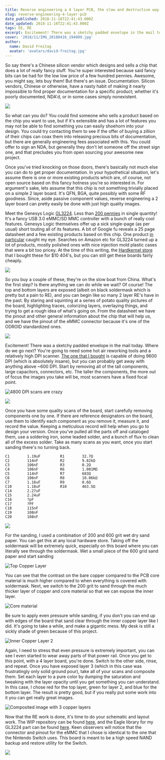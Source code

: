 ```yaml
---
title: Reverse engineering a 4 layer PCB, the slow and destructive way
slug: reverse-engineering-4-layer-pcb
date_published: 2018-11-16T22:41:43.000Z
date_updated: 2018-11-16T22:41:43.000Z
tags: EE, RE
excerpt: Excitement! There was a sketchy padded envelope in the mail today. Where do we go next?
cover: '2018/11/IMG_20180416_194909.jpg'
author:
  name: David Freitag
  avatar: 'avatars/david-freitag.jpg'
---
```


So say there's a Chinese silicon vendor which designs and sells a chip that does a lot of really fancy stuff. You're super interested because said fancy bits can be had for the low low price of a few hundred pennies. Awesome, you might say, lets buy them! But there's an issue. Documentation. Silicon vendors, Chinese or otherwise, have a nasty habit of making it nearly impossible to find proper documentation for a specific product; whether it's poorly documented, NDA'd, or in some cases simply nonexistent.

![](2018/11/take_my_money.png)

So what can you do? You could find someone who sells a product based on the chip you want to use, but if it's extensible and has a lot of features you may not be able to find something you can easily shoehorn into your design. You could try contacting them to see if the offer of buying a zillion of their chips can coax them into releasing precious bits of documentation, but there are generally engineering fees associated with this. You could offer to sign an NDA, but generally they don't let someone off the street sign one, and that precludes you from open sourcing your awesome new project.

Once you've tried knocking on those doors, there's basically not much else you can do to get proper documentation. In your hypothetical situation, let's assume there is one or more existing products which are, of course, not open source based on this fancy hotness you're so interested in. For argument's sake, lets assume that this chip is not something trivially placed on a simple 2 layer board. It's QFN, BGA, quite possibly with some RF goodness. Since, aside passive component values, reverse engineering a 2 layer board can pretty easily be done with just high quality images.

Meet the Genesys Logic [GL3224](http://www.genesyslogic.com/en/product_view.php?show=53). Less than [200 pennies](https://lcsc.com/product-detail/USB_GENESYS_GL3224-OIY04_GL3224-OIY04_C157357.html) in single quantity! It's a fancy USB 3.0 eMMC/SD MMC controller with a bunch of really cool features. Genesys Logic themselves offer up a sick single-page (as per usual) short touting all of its features. A bit of Google fu reveals a 25 page datasheet and a few existing products based on this chip. One product [in particular](https://jiffyshop.com.au/SBC/odroid-c1/160-usb30-emmc-module-writer.html) caught my eye. Searches on Amazon etc for GL3224 turned up a lot of products, mostly polished ones with nice injection mold plastic cases that were a bit too pricey. At the time of this writing, the [Hardkernel store](https://www.hardkernel.com/main/products/prdt_info.php?g_code=G152105300286) that I bought these for $10 404's, but you can still get these boards fairly cheaply.

![](2018/11/odroid_emmc-1.jpg)

So you buy a couple of these, they're on the slow boat from China. What's the first step? Is there anything we can do while we wait? Of course! The top and bottom layers are exposed (albeit on black soldermask which is pretty but a pain to RE), and you can begin like so many 2 layer RE's have in the past. By staring and squinting at a series of potato quality pictures of the board, highlighting traces, colorizing layers, overlaying things, and trying to get a rough idea of what's going on. From the datasheet we have the pinout and other general information about the chip that will help us, and we have the pinout of the eMMC connector because it's one of the ODROID standardized ones.

![](2018/11/odroid_emmc.jpg)

Excitement! There was a sketchy padded envelope in the mail today. Where do we go next? You're going to need some hot air reworking tools and a relatively high DPI scanner. [The one that I bought](https://www.amazon.com/gp/product/B00SQ6CCSS) is capable of doing 9600 DPI (which is absolutely insane), but you can probably get away with anything above ~600 DPI. Start by removing all of the tall components, large capacitors, connectors, etc. The taller the components, the more out of focus the images you take will be, most scanners have a fixed focal point.

![](2018/11/emmc_crystal.jpg "4800 DPI scans are crazy")

![](2018/11/img010_small.jpg)

Once you have some quality scans of the board, start carefully removing components one by one. If there are reference designators on the board, use them to identify each component as you remove it, measure it, and record the value. Keeping a meticulous record will help when you go to design your version. Once you've pulled all the parts off and cataloged them, use a soldering iron, some leaded solder, and a bunch of flux to clean all of the excess solder. Take as many scans as you want, once you start sanding there's no turning back.

    C1        1.19uF         R1        32.7Ω
    C2        114nF          R2        9.82kΩ
    C3        106nF          R3        0.2Ω
    C4        106nF          R6        1.001MΩ
    C5        114nF          R7        683Ω
    C6        106nF          R8        10.06kΩ
    C7        1.16uF         R9        0.6Ω
    C10       1.18uF         R10       463.5Ω
    C14       2.27uF
    C15       2.24uF
    C16       ?pF
    C17       ?PF
    C18       115nF
    C19       108nF
    C20       108nF
    


![](2018/11/img011_small.jpg)

For the sanding, I used a combination of 200 and 600 grit wet dry sand paper. You can get this at any local hardware store. Taking off the soldermask will be extremely quick, especially on this board where you can literally see through the soldermask. Wet a small piece of the 600 grid sand paper and start sanding

![](2018/11/img013_small.jpg "Top Copper Layer")

You can see that the contrast on the bare copper compared to the PCB core material is much higher compared to when everything is covered with soldermask. Next, we switch to the 200 grit to sand through the much thicker layer of copper and core material so that we can expose the inner layer.

![](2018/11/img015_small.jpg "Core material")

Be sure to apply even pressure while sanding, if you don't you can end up with edges of the board that sand clear through the inner copper layer like I did. It's going to take a while, and make a gigantic mess. My desk is still a sickly shade of green because of this project.

![](2018/11/img016_small.jpg "Inner Copper Layer 2")

Again, I need to stress that even pressure is extremely important, you can see I even started to wear away parts of that power rail. Once you get to this point, with a 4 layer board, you're done. Switch to the other side, rinse, and repeat. Once you have exposed layer 3 (which in this case was frustratingly only solid ground pour), take all of your scans and composite them. Set each layer to a pure color by dumping the saturation and tweaking with the layer opacity until you get something you can understand. In this case, I chose red for the top layer, green for layer 2, and blue for the bottom layer. The result is pretty good, but if you really put some work into it you can get really great images.

![](2018/11/img013_composite_small.jpg "Composited image with 3 copper layers")

Now that the RE work is done, it's time to do your schematic and layout work. The WIP repository can be found [here](https://github.com/dvdfreitag/USB3-eMMC), and the Eagle library for my GL3224 part can be found [here](https://github.com/dvdfreitag/eagle_libraries). Keen observers will notice that the connector and pinout for the eMMC that I chose is identical to the one that the Nintendo Switch uses. This board is meant to be a high speed NAND backup and restore utility for the Switch.

![](2018/11/emmc_re.jpg)

